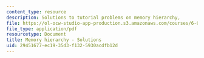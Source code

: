 ```yaml
---
content_type: resource
description: Solutions to tutorial problems on memory hierarchy,
file: https://ol-ocw-studio-app-production.s3.amazonaws.com/courses/6-004-computation-structures-spring-2009/29451677ec1935d3f1325930acdfb12d_MIT6_004s09_tutor15_sol.pdf
file_type: application/pdf
resourcetype: Document
title: Memory hierarchy - Solutions
uid: 29451677-ec19-35d3-f132-5930acdfb12d
---
```


